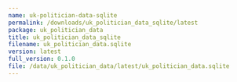 ```yaml
---
name: uk-politician-data-sqlite
permalink: /downloads/uk_politician_data_sqlite/latest
package: uk_politician_data
title: uk_politician_data_sqlite
filename: uk_politician_data.sqlite
version: latest
full_version: 0.1.0
file: /data/uk_politician_data/latest/uk_politician_data.sqlite
---
```

